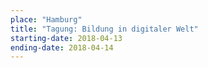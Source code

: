 ```yaml
---
place: "Hamburg"
title: "Tagung: Bildung in digitaler Welt"
starting-date: 2018-04-13
ending-date: 2018-04-14
---
```

